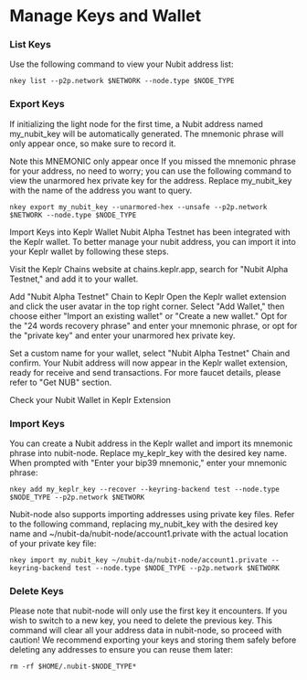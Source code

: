 # Manage Keys and Wallet

### List Keys
Use the following command to view your Nubit address list:

```
nkey list --p2p.network $NETWORK --node.type $NODE_TYPE
```
### Export Keys
If initializing the light node for the first time, a Nubit address named my_nubit_key will be automatically generated. The mnemonic phrase will only appear once, so make sure to record it.


Note this MNEMONIC only appear once
If you missed the mnemonic phrase for your address, no need to worry; you can use the following command to view the unarmored hex private key for the address. Replace my_nubit_key with the name of the address you want to query.

```
nkey export my_nubit_key --unarmored-hex --unsafe --p2p.network $NETWORK --node.type $NODE_TYPE
```
Import Keys into Keplr Wallet
Nubit Alpha Testnet has been integrated with the Keplr wallet. To better manage your nubit address, you can import it into your Keplr wallet by following these steps.

Visit the Keplr Chains website at chains.keplr.app, search for "Nubit Alpha Testnet," and add it to your wallet.


Add "Nubit Alpha Testnet" Chain to Keplr
Open the Keplr wallet extension and click the user avatar in the top right corner. Select "Add Wallet," then choose either "Import an existing wallet" or "Create a new wallet." Opt for the "24 words recovery phrase" and enter your mnemonic phrase, or opt for the "private key" and enter your unarmored hex private key.

Set a custom name for your wallet, select "Nubit Alpha Testnet" Chain and confirm. Your Nubit address will now appear in the Keplr wallet extension, ready for receive and send transactions. For more faucet details, please refer to "Get NUB" section.


Check your Nubit Wallet in Keplr Extension
### Import Keys
You can create a Nubit address in the Keplr wallet and import its mnemonic phrase into nubit-node. Replace my_keplr_key with the desired key name. When prompted with "Enter your bip39 mnemonic," enter your mnemonic phrase:

```
nkey add my_keplr_key --recover --keyring-backend test --node.type $NODE_TYPE --p2p.network $NETWORK
```
Nubit-node also supports importing addresses using private key files. Refer to the following command, replacing my_nubit_key with the desired key name and ~/nubit-da/nubit-node/account1.private with the actual location of your private key file:

```
nkey import my_nubit_key ~/nubit-da/nubit-node/account1.private --keyring-backend test --node.type $NODE_TYPE --p2p.network $NETWORK
```
### Delete Keys
Please note that nubit-node will only use the first key it encounters. If you wish to switch to a new key, you need to delete the previous key. This command will clear all your address data in nubit-node, so proceed with caution! We recommend exporting your keys and storing them safely before deleting any addresses to ensure you can reuse them later:

```
rm -rf $HOME/.nubit-$NODE_TYPE*
```
